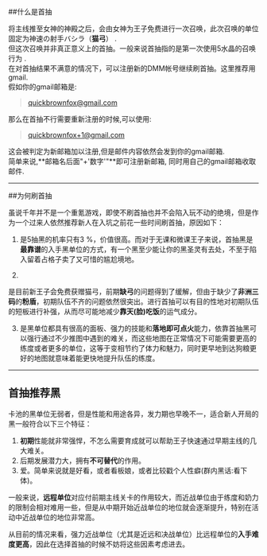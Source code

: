##什么是首抽

将主线推至女神的神殿之后，会由女神为王子免费进行一次召唤，此次召唤的单位固定为神速の射手バシラ（**猫弓**）
.<br/>但这次召唤并非真正意义上的首抽。一般来说首抽指的是第一次使用5水晶的召唤行为
.<br/>在对首抽结果不满意的情况下，可以注册新的DMM帐号继续刷首抽。这里推荐用gmail.<br/>假如你的gmail邮箱是:

> quickbrownfox@gmail.com
    
那么在首抽不行需要重新注册的时候,可以使用:

> quickbrownfox+1@gmail.com
    
这会被判定为新邮箱加以注册,但是邮件内容依然会发到你的gmail邮箱.<br/>简单来说,**邮箱名后面"+'数字'"**即可注册新邮箱,
同时用自己的gmail邮箱收取邮件.
***
##为何刷首抽

虽说千年并不是一个重氪游戏，即使不刷首抽也并不会陷入玩不动的绝境，但是作为一个过来人依然推荐新人在入坑之前花一些时间刷首抽，原因如下：

1. 是5抽黑的机率只有3
%，价值很高。而对于无课和微课王子来说，首抽黑是**最靠谱**的入手黑单位的方式，有一个黑至少能让你的黑圣灵有去处，不至于陷入留着占格子卖了又可惜的尴尬境地。

2. 
是目前新王子会免费获赠猫弓，前期**缺弓**的问题得到了缓解，但由于缺少了**非洲三码**的**粉盾**，初期队伍不齐的问题依然很突出。进行首抽可以有目的性地对初期队伍的短板进行补强，从而尽可能地减少**靠天(脸)吃饭**的运气成分。

3. 是黑单位都具有很高的面板、强力的技能和**落地即可点火**能力，依靠首抽黑可以强行通过不少推图中遇到的难关，而这些地图在正常情况下可能需要更高的练度或者更多的单位，这等于变相节约了体力和魅力，同时更早地到达狗粮更好的地图就意味着能更快地提升队伍的练度。

***
## 首抽推荐黑

卡池的黑单位无弱者，但是性能和用途各异，发力期也早晚不一，适合新人开局的黑一般符合以下三个特征：

1. **初期**性能就非常强悍，不怎么需要育成就可以帮助王子快速通过早期主线的几大难关。
2. 后期发展潜力大，拥有**不可替代**的作用。
3. 爱。简单来说就是好看，或者看板娘，或者比较戳个人性癖(群内黑话:看下体)。

一般来说，**远程单位**对应付前期主线关卡的作用较大，而近战单位由于练度和奶力的限制会相对难用一些，但是从中期开始近战单位的地位就会逐渐提升，特别在活动中近战单位的地位非常高。

从目前的情况来看，强力近战单位（尤其是近远和决战单位）比远程单位的**入手难度更高**，因此在选择首抽的时候不妨将这些因素考虑进去。




